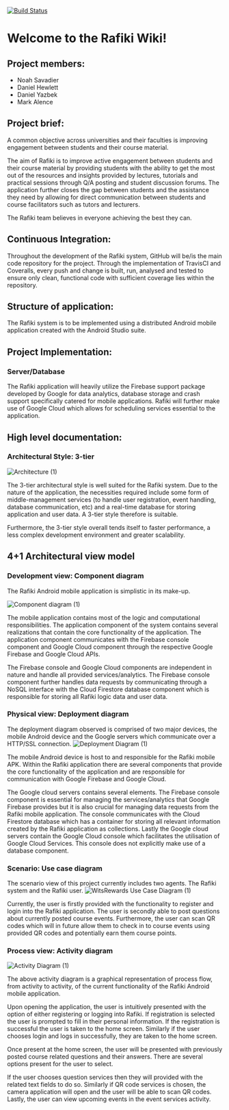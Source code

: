 [![Build Status](https://travis-ci.org/markalence/rafiki.svg?branch=master)](https://travis-ci.org/markalence/rafiki)
# Welcome to the Rafiki Wiki!

## Project members:
* Noah Savadier
* Daniel Hewlett
* Daniel Yazbek
* Mark Alence 

## Project brief:

A common objective across universities and their faculties is improving engagement between students and their course material. 

The aim of Rafiki is to improve active engagement between students and their course material by providing students with the ability to get the most out of the resources and insights provided by lectures, tutorials and practical sessions through Q/A posting and student discussion forums. The application further closes the gap between students and the assistance they need by allowing for direct communication between students and course facilitators such as tutors and lecturers.  

The Rafiki team believes in everyone achieving the best they can.

## Continuous Integration:
Throughout the development of the Rafiki system, GitHub will be/is the main code repository for the project. Through the implementation of TravisCI and Coveralls, every push and change is built, run, analysed and tested to ensure only clean, functional code with sufficient coverage lies within the repository.

## Structure of application:
The Rafiki system is to be implemented using a distributed Android mobile application created with the Android Studio suite.

## Project Implementation:
### Server/Database
The Rafiki application will heavily utilize the Firebase support package developed by Google for data analytics, database storage and crash support specifically catered for mobile applications. Rafiki will further make use of Google Cloud which allows for scheduling services essential to the application.

## High level documentation:
### Architectural Style: 3-tier
![Architecture (1)](https://user-images.githubusercontent.com/47977629/63334066-dd4f6c00-c33a-11e9-97e2-3432cfb49431.png)


The 3-tier architectural style is well suited for the Rafiki system. Due to the nature of the application, the necessities required include some form of middle-management services (to handle user registration, event handling, database communication, etc) and a real-time database for storing application and user data. A 3-tier style therefore is suitable. 

Furthermore, the 3-tier style overall tends itself to faster performance, a less complex development environment and greater scalability.


## 4+1 Architectural view model
### Development view: Component diagram
The Rafiki Android mobile application is simplistic in its make-up. 

![Component diagram (1)](https://user-images.githubusercontent.com/47977629/63333698-23f09680-c33a-11e9-89a5-a154c758087f.png)


The mobile application contains most of the logic and computational responsibilities. The application component of the system contains several realizations that contain the core functionality of the application. The application component communicates with the Firebase console component and Google Cloud component through the respective Google Firebase and Google Cloud APIs.  

The Firebase console and Google Cloud components are independent in nature and handle all provided services/analytics. The Firebase console component further handles data requests by communicating through a NoSQL interface with the Cloud Firestore database component which is responsible for storing all Rafiki logic data and user data. 

### Physical view: Deployment diagram

The deployment diagram observed is comprised of two major devices, the mobile Android device and the Google servers which communicate over a HTTP/SSL connection.
![Deployment Diagram (1)](https://user-images.githubusercontent.com/47977629/63333885-7f228900-c33a-11e9-96a9-6570485e91da.png)


The mobile Android device is host to and responsible for the Rafiki mobile APK. Within the Rafiki application there are several components that provide the core functionality of the application and are responsible for communication with Google Firebase and Google Cloud.

The Google cloud servers contains several elements. The Firebase console component is essential for managing the services/analytics that Google Firebase provides but it is also crucial for managing data requests from the Rafiki mobile application. The console communicates with the Cloud Firestore database which has a container for storing all relevant information created by the Rafiki application as collections. Lastly the Google cloud servers contain the Google Cloud console which facilitates the utilisation of Google Cloud Services. This console does not explicitly make use of a database component.

### Scenario: Use case diagram

The scenario view of this project currently includes two agents. The Rafiki system and the Rafiki user. 
![WitsRewards Use Case Diagram (1)](https://user-images.githubusercontent.com/47977629/63335176-302a2300-c33d-11e9-89db-46626c8e75c4.png)

Currently, the user is firstly provided with the functionality to register and login into the Rafiki application. The user is secondly able to post questions about currently posted course events. Furthermore, the user can scan QR codes which will in future allow them to check in to course events using provided QR codes and potentially earn them course points.


### Process view: Activity diagram
![Activity Diagram (1)](https://user-images.githubusercontent.com/47977629/63336530-944de680-c33f-11e9-85cd-27d49ee5adf3.png)

The above activity diagram is a graphical representation of process flow, from activity to activity, of the current functionality of the Rafiki Android mobile application. 

Upon opening the application, the user is intuitively presented with the option of either registering or logging into Rafiki. If registration is selected the user is prompted to fill in their personal information. If the registration is successful the user is taken to the home screen. Similarly if the user chooses login and logs in successfully, they are taken to the home screen.  

Once present at the home screen, the user will be presented with previously posted course related questions and their answers. There are several options present for the user to select.

If the user chooses question services then they will provided with the related text fields to do so. Similarly if QR code services is chosen, the camera application will open and the user will be able to scan QR codes. Lastly, the user can view upcoming events in the event services activity.





